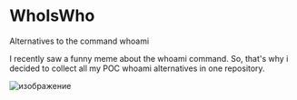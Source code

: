 # WhoIsWho
Alternatives to the command whoami

I recently saw a funny meme about the whoami command. So, that's why i decided to collect all my POC whoami alternatives in one repository.


![изображение](https://github.com/MzHmO/WhoIsWho/assets/92790655/9fd72955-efad-4932-97f7-dbcac9feb96a)

